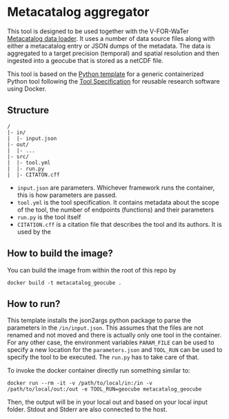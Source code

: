 # Metacatalog aggregator


This tool is designed to be used together with the V-FOR-WaTer [Metacatalog data loader](https://github.com/VForWaTer/tool_vforwater_loader).
It uses a number of data source files along with either a metacatalog entry or JSON dumps of the metadata. The data is aggregated to a target precision (temporal) and spatial resolution and then ingested into a geocube that is stored as a netCDF file.

This tool is based on the [Python template](https://github.com/vforwater/tool_template_python) for a generic containerized Python tool following the [Tool Specification](https://vforwater.github.io/tool-specs/) for reusable research software using Docker.


## Structure

```
/
|- in/
|  |- input.json
|- out/
|  |- ...
|- src/
|  |- tool.yml
|  |- run.py
|  |- CITATON.cff
```

* `input.json` are parameters. Whichever framework runs the container, this is how parameters are passed.
* `tool.yml` is the tool specification. It contains metadata about the scope of the tool, the number of endpoints (functions) and their parameters
* `run.py` is the tool itself
* `CITATION.cff` is a citation file that describes the tool and its authors. It is used by the

## How to build the image?

You can build the image from within the root of this repo by
```
docker build -t metacatalog_geocube .
```

## How to run?

This template installs the json2args python package to parse the parameters in the `/in/input.json`. This assumes that
the files are not renamed and not moved and there is actually only one tool in the container. For any other case, the environment variables `PARAM_FILE` can be used to specify a new location for the `parameters.json` and `TOOL_RUN` can be used to specify the tool to be executed.
The `run.py` has to take care of that.

To invoke the docker container directly run something similar to:
```
docker run --rm -it -v /path/to/local/in:/in -v /path/to/local/out:/out -e TOOL_RUN=geocube metacatalog_geocube
```

Then, the output will be in your local out and based on your local input folder. Stdout and Stderr are also connected to the host.



